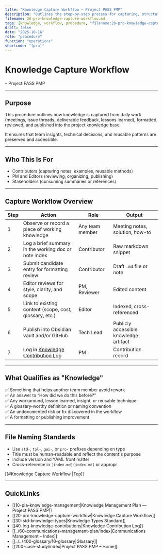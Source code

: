 ```yaml
---
title: "Knowledge Capture Workflow — Project PASS PMP"
description: "Outlines the step-by-step process for capturing, structuring, reviewing, and publishing reusable knowledge assets."
filename: 20-pro-knowledge-capture-workflow.md
tags: [knowledge, workflow, procedure, "filename:20-pro-knowledge-capture-workflow.md"]
draft: false
date: "2025-10-16"
role: "procedure"
function: "operations"
shortcode: "[pro]"
---
```



# Knowledge Capture Workflow 
– Project PASS PMP  

---

## Purpose

This procedure outlines how knowledge is captured from daily work (meetings, issue threads, deliverable feedback, lessons learned), formatted, reviewed, and published into the project knowledge base.

It ensures that team insights, technical decisions, and reusable patterns are preserved and accessible.

---

## Who This Is For

- Contributors (capturing notes, examples, reusable methods)  
- PM and Editors (reviewing, organizing, publishing)  
- Stakeholders (consuming summaries or references)  

---

## Capture Workflow Overview

| Step | Action | Role | Output |
|------|--------|------|--------|
| 1 | Observe or record a piece of working knowledge | Any team member | Meeting notes, solution, how-to |
| 2 | Log a brief summary in the working doc or note index | Contributor | Raw markdown snippet |
| 3 | Submit candidate entry for formatting review | Contributor | Draft `.md` file or note |
| 4 | Editor reviews for style, clarity, and scope | PM, Reviewer | Edited content |
| 5 | Link to existing content (scope, cost, glossary, etc.) | Editor | Indexed, cross-referenced |
| 6 | Publish into Obsidian vault and/or GitHub | Tech Lead | Publicly accessible knowledge artifact |
| 7 | Log in [Knowledge Contribution Log](log-knowledge-contributions.md) | PM | Contribution record |

---

## What Qualifies as "Knowledge"

✅ Something that helps another team member avoid rework  
✅ An answer to “How did we do this before?”  
✅ Any workaround, lesson learned, insight, or reusable technique  
✅ A glossary-worthy definition or naming convention  
✅ An undocumented risk or fix discovered in the workflow  
✅ A formatting or publishing improvement

---

## File Naming Standards

- Use `std-`, `tpl-`, `gui-`, or `pro-` prefixes depending on type  
- Title must be human-readable and reflect the content's purpose  
- Include version and YAML front matter  
- Cross-reference in `[index.md](index.md)` or appropr

[[#Knowledge Capture Workflow |Top]]

---

## QuickLinks
- [[10-pla-knowledge-management|Knowledge Management Plan — Project PASS PMP]]
- [[20-pro-knowledge-capture-workflow|Knowledge Capture Workflow]]
- [[30-std-knowledge-types|Knowledge Types Standard]]
- [[40-log-knowledge-contributions|Knowledge Contribution Log]]
- [[../60-communications-management-plan/index|Communications Management – Index]]
- [[../../400-glossary/10-glossary|Glossary]]
- [[200-case-study/index|Project PASS PMP – Home]]

